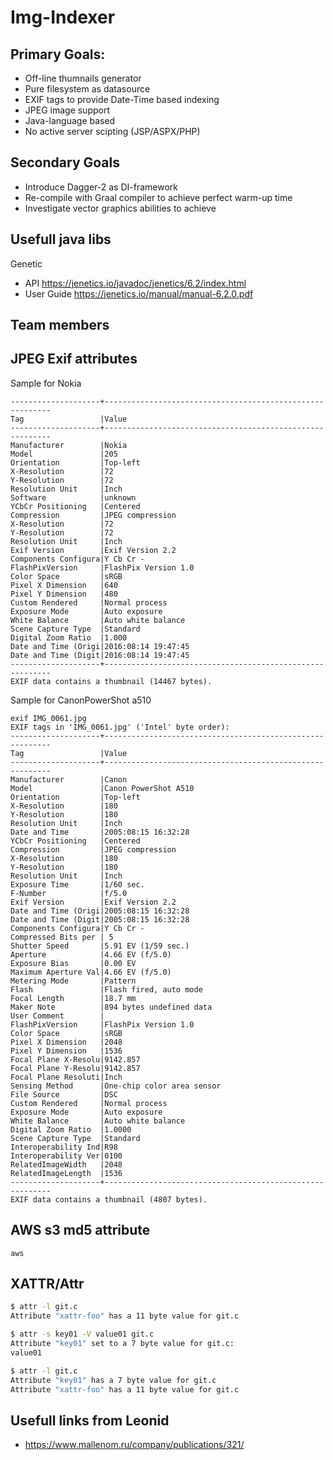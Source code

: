 # Img-Indexer

## Primary Goals:
* Off-line thumnails generator
* Pure filesystem as datasource
* EXIF tags to provide Date-Time based indexing
* JPEG image support
* Java-language based
* No active server scipting (JSP/ASPX/PHP)

## Secondary Goals
* Introduce Dagger-2 as DI-framework
* Re-compile with Graal compiler to achieve perfect warm-up time
* Investigate vector graphics abilities to achieve 

## Usefull java libs
Genetic
* API https://jenetics.io/javadoc/jenetics/6.2/index.html
* User Guide https://jenetics.io/manual/manual-6.2.0.pdf

## Team members

## JPEG Exif attributes

Sample for Nokia
```
--------------------+----------------------------------------------------------
Tag                 |Value
--------------------+----------------------------------------------------------
Manufacturer        |Nokia
Model               |205
Orientation         |Top-left
X-Resolution        |72
Y-Resolution        |72
Resolution Unit     |Inch
Software            |unknown
YCbCr Positioning   |Centered
Compression         |JPEG compression
X-Resolution        |72
Y-Resolution        |72
Resolution Unit     |Inch
Exif Version        |Exif Version 2.2
Components Configura|Y Cb Cr -
FlashPixVersion     |FlashPix Version 1.0
Color Space         |sRGB
Pixel X Dimension   |640
Pixel Y Dimension   |480
Custom Rendered     |Normal process
Exposure Mode       |Auto exposure
White Balance       |Auto white balance
Scene Capture Type  |Standard
Digital Zoom Ratio  |1.000
Date and Time (Origi|2016:08:14 19:47:45
Date and Time (Digit|2016:08:14 19:47:45
--------------------+----------------------------------------------------------
EXIF data contains a thumbnail (14467 bytes).

```

Sample for CanonPowerShot a510
```
exif IMG_0061.jpg 
EXIF tags in 'IMG_0061.jpg' ('Intel' byte order):
--------------------+----------------------------------------------------------
Tag                 |Value
--------------------+----------------------------------------------------------
Manufacturer        |Canon
Model               |Canon PowerShot A510
Orientation         |Top-left
X-Resolution        |180
Y-Resolution        |180
Resolution Unit     |Inch
Date and Time       |2005:08:15 16:32:28
YCbCr Positioning   |Centered
Compression         |JPEG compression
X-Resolution        |180
Y-Resolution        |180
Resolution Unit     |Inch
Exposure Time       |1/60 sec.
F-Number            |f/5.0
Exif Version        |Exif Version 2.2
Date and Time (Origi|2005:08:15 16:32:28
Date and Time (Digit|2005:08:15 16:32:28
Components Configura|Y Cb Cr -
Compressed Bits per | 5
Shutter Speed       |5.91 EV (1/59 sec.)
Aperture            |4.66 EV (f/5.0)
Exposure Bias       |0.00 EV
Maximum Aperture Val|4.66 EV (f/5.0)
Metering Mode       |Pattern
Flash               |Flash fired, auto mode
Focal Length        |18.7 mm
Maker Note          |894 bytes undefined data
User Comment        |
FlashPixVersion     |FlashPix Version 1.0
Color Space         |sRGB
Pixel X Dimension   |2048
Pixel Y Dimension   |1536
Focal Plane X-Resolu|9142.857
Focal Plane Y-Resolu|9142.857
Focal Plane Resoluti|Inch
Sensing Method      |One-chip color area sensor
File Source         |DSC
Custom Rendered     |Normal process
Exposure Mode       |Auto exposure
White Balance       |Auto white balance
Digital Zoom Ratio  |1.0000
Scene Capture Type  |Standard
Interoperability Ind|R98
Interoperability Ver|0100
RelatedImageWidth   |2048
RelatedImageLength  |1536
--------------------+----------------------------------------------------------
EXIF data contains a thumbnail (4807 bytes).
```

## AWS s3 md5 attribute
```
aws 
```

## XATTR/Attr

```bash
$ attr -l git.c
Attribute "xattr-foo" has a 11 byte value for git.c

$ attr -s key01 -V value01 git.c
Attribute "key01" set to a 7 byte value for git.c:
value01

$ attr -l git.c
Attribute "key01" has a 7 byte value for git.c
Attribute "xattr-foo" has a 11 byte value for git.c
```

## Usefull links from Leonid
* https://www.mallenom.ru/company/publications/321/

